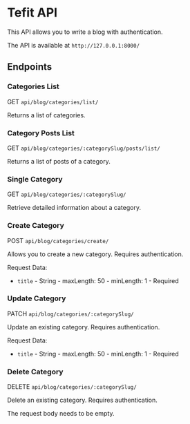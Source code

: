# Tefit API #

This API allows you to write a blog with authentication.

The API is available at `http://127.0.0.1:8000/`

## Endpoints ##

### Categories List ###

GET `api/blog/categories/list/`

Returns a list of categories.

### Category Posts List ###

GET `api/blog/categories/:categorySlug/posts/list/`

Returns a list of posts of a category.

### Single Category ###

GET `api/blog/categories/:categorySlug/`

Retrieve detailed information about a category.

### Create Category ###

POST `api/blog/categories/create/`

Allows you to create a new category. Requires authentication.

Request Data:

 - `title` - String - maxLength: 50 - minLength: 1 - Required
 
### Update Category ###

PATCH `api/blog/categories/:categorySlug/`

Update an existing category. Requires authentication.

Request Data:

 - `title` - String - maxLength: 50 - minLength: 1 - Required

### Delete Category ###

DELETE `api/blog/categories/:categorySlug/`

Delete an existing category. Requires authentication.

The request body needs to be empty.

